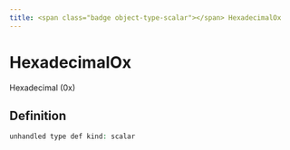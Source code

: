 ```yaml
---
title: <span class="badge object-type-scalar"></span> HexadecimalOx
---
```

# <span class="badge object-type-scalar"></span> HexadecimalOx

Hexadecimal (0x)

## Definition

```php
unhandled type def kind: scalar
```
